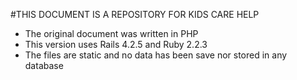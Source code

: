 #THIS DOCUMENT IS A REPOSITORY FOR KIDS CARE HELP

- The original document was written in PHP
- This version uses Rails 4.2.5 and Ruby 2.2.3
- The files are static and no data has been save nor stored in any database
